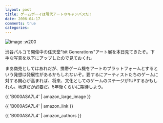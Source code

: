 ```yaml
---
layout: post
title: ゲームボーイは現代アートのキャンバスだ！
date: 2006-04-17
comments: true
categories:
---
```



![image](http://img.f.hatena.ne.jp/images/fotolife/k/keyesberry/20060417/20060417155119.jpg)
:w200

渋谷パルコで開催中の任天堂"bit Generations"アート展を本日見てきたぞ。下手な写真を以下にアップしたので見ておくれ。
[](http://postagie.blogspot.com/)

まあ商売としてはあれだが、携帯ゲーム機をアートのプラットフォームとするという発想は発展性があるかもしれないぞ。要するにアーティストたちのゲームに対する関心が高まれば、将来、文化としてのゲームのステージが1UPするかもしれん。地道だが必要だ。5年後くらいに期待しよう。

{{ 'B000ASA7L4' | amazon_large_image }}

{{ 'B000ASA7L4' | amazon_link }}

{{ 'B000ASA7L4' | amazon_authors }}
